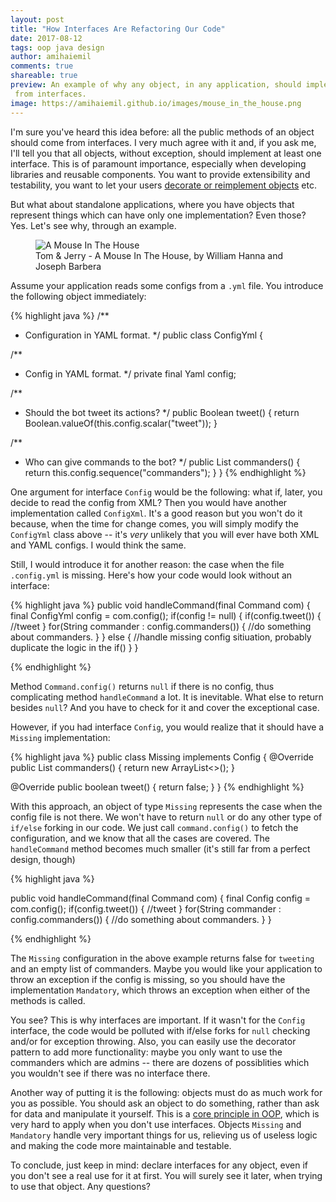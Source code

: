 ```yaml
---
layout: post
title: "How Interfaces Are Refactoring Our Code"
date: 2017-08-12
tags: oop java design
author: amihaiemil
comments: true
shareable: true
preview: An example of why any object, in any application, should implement all its public methods
 from interfaces.
image: https://amihaiemil.github.io/images/mouse_in_the_house.png
---
```


I'm sure you've heard this idea before: all the public methods of an object should come from interfaces. I very much agree with it and, if you ask me, I'll tell you that all objects, without exception,
should implement at least one interface. This is of paramount importance, especially when developing libraries and reusable components. You want to provide
extensibility and testability, you want to let your users [decorate or reimplement objects](https://amihaiemil.github.io/2017/06/14/non-flushable-jsonobjectbuilder.html) etc.

But what about standalone applications, where you have objects that represent things which can have only one implementation? Even those? Yes. Let's see why, through an example.

<figure class="articleimg">
 <img src="{{page.image}}" alt="A Mouse In The House">
 <figcaption>
 Tom & Jerry - A Mouse In The House, by  William Hanna and Joseph Barbera
 </figcaption>
</figure>

Assume your application reads some configs from a ``.yml`` file. You introduce the following
object immediately:

{% highlight java %}
/**
 * Configuration in YAML format.
 */
public class ConfigYml {

  /**
   * Config in YAML format.
   */
  private final Yaml config;

  /**
   * Should the bot tweet its actions?
   */
  public Boolean tweet() {
    return Boolean.valueOf(this.config.scalar("tweet"));
  }

  /**
   * Who can give commands to the bot?
   */
  public List<String> commanders() {
    return this.config.sequence("commanders");
  }
}
{% endhighlight %}

One argument for interface ``Config`` would be the following: what if, later, you decide to read the config from XML? Then you would have another implementation called ``ConfigXml``. It's a good reason but you won't do it because, when the time for change comes, you will simply modify the ``ConfigYml`` class above -- it's *very* unlikely that you will ever have both XML and YAML configs. I would think the same.

Still, I would introduce it for another reason: the case when the file ``.config.yml`` is missing. Here's how your code would look without an interface:

{% highlight java %}
public void handleCommand(final Command com) {
  final ConfigYml config = com.config();
  if(config != null) {
    if(config.tweet()) {
      //tweet
    }
    for(String commander : config.commanders()) {
      //do something about commanders.
    }
  } else {
    //handle missing config sitiuation, probably duplicate the logic in the if()
  }
}

{% endhighlight %}

Method ``Command.config()`` returns ``null`` if there is no config, thus complicating method ``handleCommand`` a lot. It is inevitable. What else to return besides ``null``? And you have to check for it and cover the exceptional case.

However, if you had interface ``Config``, you would realize that it should have a ``Missing`` implementation:

{% highlight java %}
public class Missing implements Config {
  @Override
  public List<String> commanders() {
    return new ArrayList<>();
  }

  @Override
  public boolean tweet() {
    return false;
  }
}
{% endhighlight %}

With this approach, an object of type ``Missing`` represents the case when the config file is not there. We won't have to return ``null`` or do any other type of ``if/else`` forking in our code.
We just call ``command.config()`` to fetch the configuration, and we know that all the cases are covered. The ``handleCommand`` method becomes much smaller (it's still far from a perfect design, though)

{% highlight java %}

public void handleCommand(final Command com) {
  final Config config = com.config();
  if(config.tweet()) {
    //tweet
  }
  for(String commander : config.commanders()) {
    //do something about commanders.
  }
}

{% endhighlight %}


The ``Missing`` configuration in the above example returns false for ``tweeting`` and an empty list of
commanders. Maybe you would like your application to throw an exception if the config is missing, so you should have the implementation ``Mandatory``, which throws an exception when either of the methods is called.

You see? This is why interfaces are important. If it wasn't for the ``Config`` interface, the code would be polluted with if/else forks for ``null`` checking and/or for exception throwing. Also, you can easily use the decorator pattern to add more functionality: maybe you only want to use the commanders which are admins -- there are dozens of possiblities which you wouldn't see if there was no interface there.

Another way of putting it is the following: objects must do as much work for you as possible. You should ask an object to do something, rather than ask for data and manipulate it yourself. This is a [core principle in OOP](https://martinfowler.com/bliki/TellDontAsk.html), which is very hard to apply when you don't use interfaces. Objects ``Missing`` and ``Mandatory`` handle very important things for us, relieving us of useless logic and making the code more maintainable and testable.

To conclude, just keep in mind: declare interfaces for any object, even if you don't see a real
use for it at first. You will surely see it later, when trying to use that object. Any questions?
